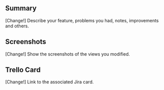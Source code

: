 ## Summary

[Change!] Describe your feature, problems you had, notes, improvements and others.

## Screenshots

[Change!] Show the screenshots of the views you modified.

## Trello Card

[Change!] Link to the associated Jira card.

